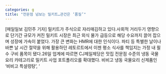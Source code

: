 ```yaml
---
categories: g
title: "전문점 넘보는 밀키트…관건은 ‘품질’"
---
```

[매일일보 김민주 기자] 밀키트가 주식으로 자리매김하고 있다.사회적 거리두기 영향으로 단기간 규모가 커진 밀키트 시장은 최근 외식 물가 급등으로 해당 수요까지 끌어 잡으며 성장에 가속이 붙었다. 가장 큰 변화는 HMR에 대한 인식이다. 파티 등 특별한 날이나 바쁜 날 시간 절약을 위해 활용하던 레토르트에서 이젠 평소 식사를 책임지는 가정 내 필수 구비 품목이 됐다.26일 업계에 따르면 CJ제일제당은 맛집 전문점 수준의 냉동 국물요리 카테고리로 밀키트 사업 포트폴리오를 확대했다. 비비고 냉동 국물요리 신제품인 ‘비비고 특설렁탕’, ‘